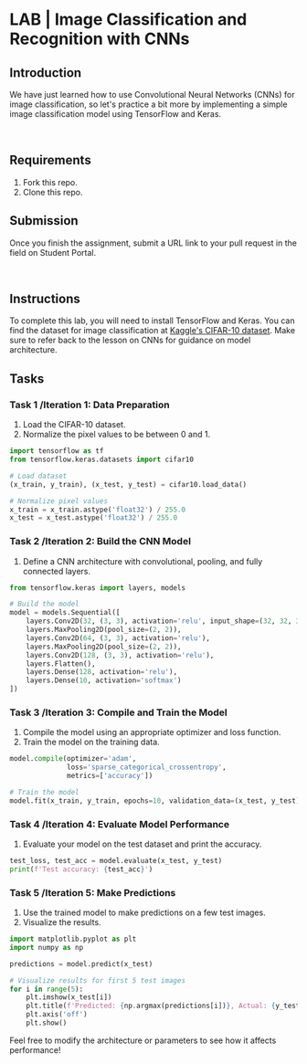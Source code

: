 # LAB | Image Classification and Recognition with CNNs

## Introduction

We have just learned how to use Convolutional Neural Networks (CNNs) for image classification, so let's practice a bit more by implementing a simple image classification model using TensorFlow and Keras.

<br>

## Requirements

1. Fork this repo.
2. Clone this repo.

## Submission

Once you finish the assignment, submit a URL link to your pull request in the field on Student Portal.

<br>

## Instructions

To complete this lab, you will need to install TensorFlow and Keras. You can find the dataset for image classification at [Kaggle's CIFAR-10 dataset](https://www.kaggle.com/c/cifar-10). Make sure to refer back to the lesson on CNNs for guidance on model architecture.

## Tasks

### Task 1 /Iteration 1: Data Preparation

1. Load the CIFAR-10 dataset.
2. Normalize the pixel values to be between 0 and 1.

```python
import tensorflow as tf
from tensorflow.keras.datasets import cifar10

# Load dataset
(x_train, y_train), (x_test, y_test) = cifar10.load_data()

# Normalize pixel values
x_train = x_train.astype('float32') / 255.0
x_test = x_test.astype('float32') / 255.0
```

### Task 2 /Iteration 2: Build the CNN Model

1. Define a CNN architecture with convolutional, pooling, and fully connected layers.

```python
from tensorflow.keras import layers, models

# Build the model
model = models.Sequential([
    layers.Conv2D(32, (3, 3), activation='relu', input_shape=(32, 32, 3)),
    layers.MaxPooling2D(pool_size=(2, 2)),
    layers.Conv2D(64, (3, 3), activation='relu'),
    layers.MaxPooling2D(pool_size=(2, 2)),
    layers.Conv2D(128, (3, 3), activation='relu'),
    layers.Flatten(),
    layers.Dense(128, activation='relu'),
    layers.Dense(10, activation='softmax')
])
```

### Task 3 /Iteration 3: Compile and Train the Model

1. Compile the model using an appropriate optimizer and loss function.
2. Train the model on the training data.

```python
model.compile(optimizer='adam',
              loss='sparse_categorical_crossentropy',
              metrics=['accuracy'])

# Train the model
model.fit(x_train, y_train, epochs=10, validation_data=(x_test, y_test))
```

### Task 4 /Iteration 4: Evaluate Model Performance

1. Evaluate your model on the test dataset and print the accuracy.

```python
test_loss, test_acc = model.evaluate(x_test, y_test)
print(f'Test accuracy: {test_acc}')
```

### Task 5 /Iteration 5: Make Predictions

1. Use the trained model to make predictions on a few test images.
2. Visualize the results.

```python
import matplotlib.pyplot as plt
import numpy as np

predictions = model.predict(x_test)

# Visualize results for first 5 test images
for i in range(5):
    plt.imshow(x_test[i])
    plt.title(f'Predicted: {np.argmax(predictions[i])}, Actual: {y_test[i][0]}')
    plt.axis('off')
    plt.show()
```

Feel free to modify the architecture or parameters to see how it affects performance!

